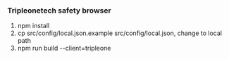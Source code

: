### Tripleonetech safety browser

1. npm install
2. cp src/config/local.json.example src/config/local.json, change to local path
3. npm run build --client=tripleone